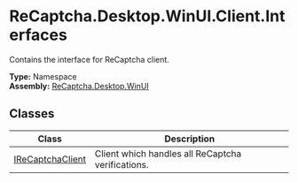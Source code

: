 # ReCaptcha.Desktop.WinUI.Client.Interfaces
Contains the interface for ReCaptcha client. 

**Type:** Namespace
<br />
**Assembly:** [ReCaptcha.Desktop.WinUI](/ReCaptcha.Desktop/reference/recaptcha.desktop.winui/)

## Classes
| Class                                                                           | Description                                       |
|---------------------------------------------------------------------------------|---------------------------------------------------|
| [IReCaptchaClient](/ReCaptcha.Desktop/reference/recaptcha.desktop.winui/client/interfaces/ireCaptchaclient.html)   | Client which handles all ReCaptcha verifications.   |